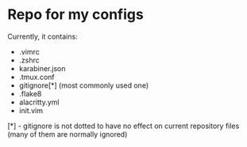 # Repo for my configs

Currently, it contains:
- .vimrc
- .zshrc
- karabiner.json
- .tmux.conf
- gitignore[*] (most commonly used one)
- .flake8
- alacritty.yml
- init.vim


[*] - gitignore is not dotted to have no effect on current repository files (many of them
are normally ignored)
